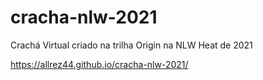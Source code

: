 # cracha-nlw-2021
Crachá Virtual criado na trilha Origin na NLW Heat de 2021

https://allrez44.github.io/cracha-nlw-2021/
